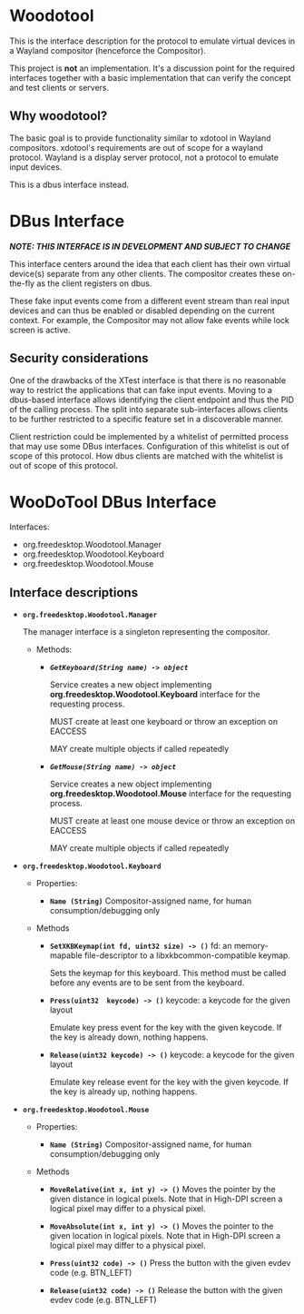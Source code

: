Woodotool
=========

This is the interface description for the protocol to emulate virtual
devices in a Wayland compositor (henceforce the Compositor).

This project is **not** an implementation. It's a discussion point for the
required interfaces together with a basic implementation that can verify
the concept and test clients or servers.

Why woodotool?
--------------

The basic goal is to provide functionality similar to xdotool in Wayland
compositors. xdotool's requirements are out of scope for a wayland protocol.
Wayland is a display server protocol, not a protocol to emulate input
devices.

This is a dbus interface instead.

DBus Interface
==============

***NOTE: THIS INTERFACE IS IN DEVELOPMENT AND SUBJECT TO CHANGE***


This interface centers around the idea that each client has their own
virtual device(s) separate from any other clients. The compositor creates
these on-the-fly as the client registers on dbus.

These fake input events come from a different event stream than real input
devices and can thus be enabled or disabled depending on the current
context. For example, the Compositor may not allow fake events while lock
screen is active.

Security considerations
-----------------------

One of the drawbacks of the XTest interface is that there is no reasonable
way to restrict the applications that can fake input events. Moving to a
dbus-based interface allows identifying the client endpoint and thus the PID
of the calling process. The split into separate sub-interfaces allows
clients to be further restricted to a specific feature set in a discoverable
manner.

Client restriction could be implemented by a whitelist of permitted process
that may use some DBus interfaces. Configuration of this whitelist is
out of scope of this protocol. How dbus clients are matched with the
whitelist is out of scope of this protocol.

WooDoTool DBus Interface
========================

Interfaces:

- org.freedesktop.Woodotool.Manager
- org.freedesktop.Woodotool.Keyboard
- org.freedesktop.Woodotool.Mouse


Interface descriptions
----------------------

- **`org.freedesktop.Woodotool.Manager`**

  The manager interface is a singleton representing the compositor.

  - Methods:

    - ***`GetKeyboard(String name) -> object`***

      Service creates a new object implementing
      **org.freedesktop.Woodotool.Keyboard** interface for the
      requesting process.

      MUST create at least one keyboard or throw an exception on EACCESS

      MAY create multiple objects if called repeatedly

    - ***`GetMouse(String name) -> object`***

      Service creates a new object implementing
      **org.freedesktop.Woodotool.Mouse** interface for the
      requesting process.

      MUST create at least one mouse device or throw an exception on EACCESS

      MAY create multiple objects if called repeatedly

- **`org.freedesktop.Woodotool.Keyboard`**
  - Properties:

    - **`Name (String)`**
      Compositor-assigned name, for human consumption/debugging only

  - Methods

    - **`SetXKBKeymap(int fd, uint32 size) -> ()`**
        fd: an memory-mapable file-descriptor to a libxkbcommon-compatible keymap.

        Sets the keymap for this keyboard. This method must be called before
        any events are to be sent from the keyboard.

    - **`Press(uint32  keycode) -> ()`**
        keycode: a keycode for the given layout

        Emulate key press event for the key with the given keycode. If the
        key is already down, nothing happens.

    - **`Release(uint32 keycode) -> ()`**
        keycode: a keycode for the given layout

        Emulate key release event for the key with the given keycode. If the
        key is already up, nothing happens.

- **`org.freedesktop.Woodotool.Mouse`**
  - Properties:

    - **`Name (String)`**
      Compositor-assigned name, for human consumption/debugging only

  - Methods

    - **`MoveRelative(int x, int y) -> ()`**
        Moves the pointer by the given distance in logical pixels. Note that
        in High-DPI screen a logical pixel may differ to a physical pixel.

    - **`MoveAbsolute(int x, int y) -> ()`**
        Moves the pointer to the given location in logical pixels. Note that
        in High-DPI screen a logical pixel may differ to a physical pixel.

    - **`Press(uint32 code) -> ()`**
        Press the button with the given evdev code (e.g. BTN_LEFT)

    - **`Release(uint32 code) -> ()`**
        Release the button with the given evdev code (e.g. BTN_LEFT)
